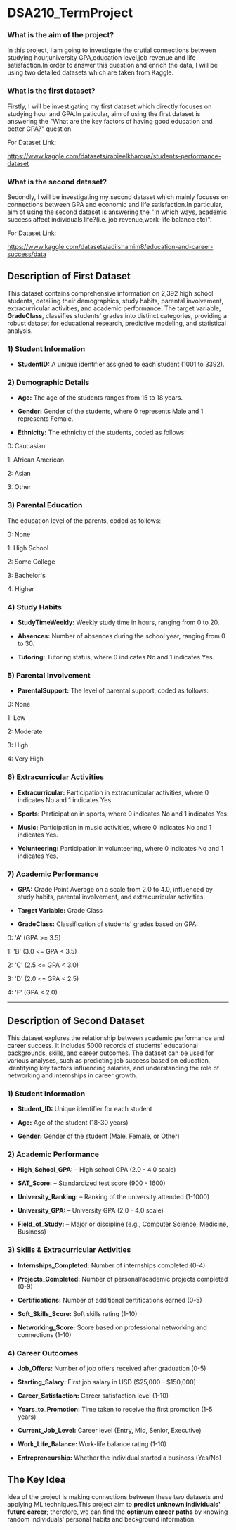 # DSA210_TermProject

### **What is the aim of the project?**




In this project, I am going to investigate the crutial connections between studying hour,university GPA,education level,job revenue and life satisfaction.In order to answer this question and enrich the data, I will be using two detailed datasets which are taken from Kaggle.





### **What is the first dataset?**






Firstly, I will be investigating my first dataset which directly focuses on studying hour and GPA.In paticular, aim of using the first dataset is answering the "What are the key factors of having good education and better GPA?" question.


For Dataset Link:



https://www.kaggle.com/datasets/rabieelkharoua/students-performance-dataset






### **What is the second dataset?**





Secondly, I will be investigating my second dataset which mainly focuses on connections between GPA and economic and life satisfaction.In particular, aim of using the second dataset is answering the "In which ways, academic success affect individuals life?(i.e. job revenue,work-life balance etc)".


For Dataset Link:



https://www.kaggle.com/datasets/adilshamim8/education-and-career-success/data





## **Description of First Dataset**






This dataset contains comprehensive information on 2,392 high school students, detailing their demographics, study habits, parental involvement, extracurricular activities, and academic performance. The target variable, **GradeClass**, classifies students' grades into distinct categories, providing a robust dataset for educational research, predictive modeling, and statistical analysis.






### 1) Student Information




- **StudentID:** A unique identifier assigned to each student (1001 to 3392).








### 2) Demographic Details

- **Age:** The age of the students ranges from 15 to 18 years.
  
- **Gender:** Gender of the students, where 0 represents Male and 1 represents Female.
  
- **Ethnicity:** The ethnicity of the students, coded as follows:
  
0: Caucasian

1: African American

2: Asian

3: Other





### 3) Parental Education

The education level of the parents, coded as follows:

0: None

1: High School

2: Some College

3: Bachelor's

4: Higher





### 4) Study Habits

- **StudyTimeWeekly:** Weekly study time in hours, ranging from 0 to 20.
  
- **Absences:** Number of absences during the school year, ranging from 0 to 30.
  
- **Tutoring:** Tutoring status, where 0 indicates No and 1 indicates Yes.




### 5) Parental Involvement

- **ParentalSupport:** The level of parental support, coded as follows:

0: None

1: Low

2: Moderate

3: High

4: Very High

### 6) Extracurricular Activities

- **Extracurricular:** Participation in extracurricular activities, where 0 indicates No and 1 indicates Yes.
  
- **Sports:** Participation in sports, where 0 indicates No and 1 indicates Yes.
  
- **Music:** Participation in music activities, where 0 indicates No and 1 indicates Yes.
  
- **Volunteering:** Participation in volunteering, where 0 indicates No and 1 indicates Yes.

### 7) Academic Performance

- **GPA:** Grade Point Average on a scale from 2.0 to 4.0, influenced by study habits, parental involvement, and extracurricular activities.
  
- **Target Variable:** Grade Class
  
- **GradeClass:** Classification of students' grades based on GPA:

0: 'A' (GPA >= 3.5)

1: 'B' (3.0 <= GPA < 3.5)

2: 'C' (2.5 <= GPA < 3.0)

3: 'D' (2.0 <= GPA < 2.5)

4: 'F' (GPA < 2.0)



---




## **Description of Second Dataset**







This dataset explores the relationship between academic performance and career success. It includes 5000 records of students' educational backgrounds, skills, and career outcomes. The dataset can be used for various analyses, such as predicting job success based on education, identifying key factors influencing salaries, and understanding the role of networking and internships in career growth.


### **1) Student Information**
- **Student_ID:** Unique identifier for each student
  
- **Age:** Age of the student (18-30 years)
  
- **Gender:**  Gender of the student (Male, Female, or Other)  


### **2) Academic Performance**

- **High_School_GPA:** – High school GPA (2.0 - 4.0 scale)
  
- **SAT_Score:** – Standardized test score (900 - 1600)
  
- **University_Ranking:** – Ranking of the university attended (1-1000)
  
- **University_GPA:** – University GPA (2.0 - 4.0 scale)
  
- **Field_of_Study:** – Major or discipline (e.g., Computer Science, Medicine, Business)  


### **3) Skills & Extracurricular Activities**

- **Internships_Completed:**  Number of internships completed (0-4)
  
- **Projects_Completed:**  Number of personal/academic projects completed (0-9)
  
- **Certifications:**  Number of additional certifications earned (0-5)
  
- **Soft_Skills_Score:**  Soft skills rating (1-10)
  
- **Networking_Score:**  Score based on professional networking and connections (1-10)  


### **4) Career Outcomes**

- **Job_Offers:** Number of job offers received after graduation (0-5)
   
- **Starting_Salary:** First job salary in USD ($25,000 - $150,000)
  
- **Career_Satisfaction:**  Career satisfaction level (1-10)
  
- **Years_to_Promotion:**  Time taken to receive the first promotion (1-5 years)
  
- **Current_Job_Level:**  Career level (Entry, Mid, Senior, Executive)
  
- **Work_Life_Balance:**  Work-life balance rating (1-10)
  
- **Entrepreneurship:**  Whether the individual started a business (Yes/No)




  


## **The Key Idea**





Idea of the project is making connections between these two datasets and applying ML techniques.This project aim to **predict unknown individuals' future career**; therefore, we can find the **optimum career paths** by knowing random individuals' personal habits and background information.








